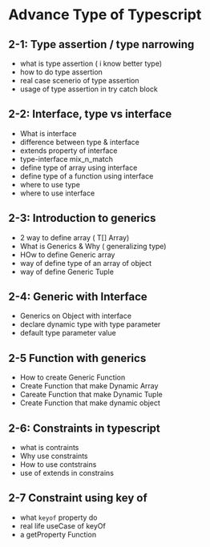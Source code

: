 # Advance Type of Typescript

## 2-1: Type assertion / type narrowing

- what is type assertion ( i know better type)
- how to do type assertion
- real case scenerio of type assertion
- usage of type assertion in try catch block

## 2-2: Interface, type vs interface

- What is interface
- difference between type & interface
- extends property of interface
- type-interface mix_n_match
- define type of array using interface
- define type of a function using interface
- where to use type
- where to use interface

## 2-3: Introduction to generics

- 2 way to define array ( T[] Array<T>)
- What is Generics & Why ( generalizing type)
- HOw to define Generic array
- way of define type of an array of object
- way of define Generic Tuple

## 2-4: Generic with Interface

- Generics on Object with interface
- declare dynamic type with type parameter
- default type parameter value

## 2-5 Function with generics

- How to create Generic Function
- Create Function that make Dynamic Array
- Careate Function that make Dynamic Tuple
- Create Function that make dynamic object

## 2-6: Constraints in typescript

- what is contraints
- Why use constraints
- How to use contstrains
- use of extends in constrains

## 2-7 Constraint using key of

- what `keyof` property do
- real life useCase of keyOf
- a getProperty Function
